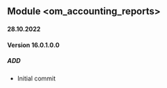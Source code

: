 ## Module <om_accounting_reports>

#### 28.10.2022
#### Version 16.0.1.0.0
##### ADD
- Initial commit